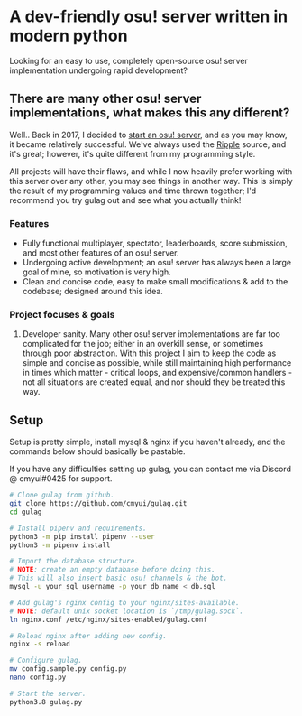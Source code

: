 # A dev-friendly osu! server written in modern python

Looking for an easy to use, completely open-source osu! server implementation undergoing rapid development?

## There are many other osu! server implementations, what makes this any different?

Well.. Back in 2017, I decided to [start an osu! server](https://akatsuki.pw), and as you may know, it became relatively successful.
We've always used the [Ripple](https://github.com/osuripple) source, and it's great; however, it's quite different from my programming style.

All projects will have their flaws, and while I now heavily prefer working with this server over any other, you may see things in another way.
This is simply the result of my programming values and time thrown together; I'd recommend you try gulag out and see what you actually think!

### Features

- Fully functional multiplayer, spectator, leaderboards, score submission, and most other features of an osu! server.
- Undergoing active development; an osu! server has always been a large goal of mine, so motivation is very high.
- Clean and concise code, easy to make small modifications & add to the codebase; designed around this idea.

### Project focuses & goals

1. Developer sanity. Many other osu! server implementations are far too complicated for the job; either in an
   overkill sense, or sometimes through poor abstraction. With this project I aim to keep the code as simple
   and concise as possible, while still maintaining high performance in times which matter - critical loops,
   and expensive/common handlers - not all situations are created equal, and nor should they be treated this way.

## Setup

Setup is pretty simple, install mysql & nginx if you haven't already, and the commands below should basically be pastable.

If you have any difficulties setting up gulag, you can contact me via Discord @ cmyui#0425 for support.

```sh
# Clone gulag from github.
git clone https://github.com/cmyui/gulag.git
cd gulag

# Install pipenv and requirements.
python3 -m pip install pipenv --user
python3 -m pipenv install

# Import the database structure.
# NOTE: create an empty database before doing this.
# This will also insert basic osu! channels & the bot.
mysql -u your_sql_username -p your_db_name < db.sql

# Add gulag's nginx config to your nginx/sites-available.
# NOTE: default unix socket location is `/tmp/gulag.sock`.
ln nginx.conf /etc/nginx/sites-enabled/gulag.conf

# Reload nginx after adding new config.
nginx -s reload

# Configure gulag.
mv config.sample.py config.py
nano config.py

# Start the server.
python3.8 gulag.py
```
